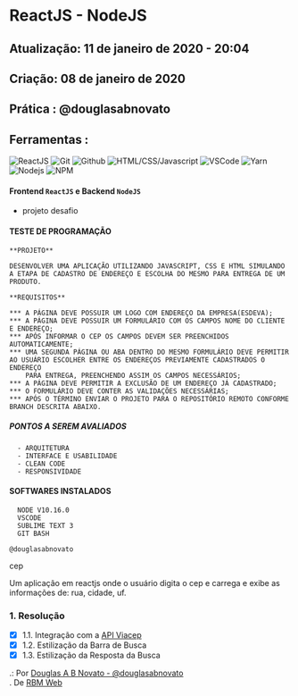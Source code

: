 # ReactJS - NodeJS

## Atualização: 11 de janeiro de 2020 - 20:04
## Criação: 08 de janeiro de 2020
## Prática : @douglasabnovato

## Ferramentas : 

![ReactJS](/images/logo-reactjs.jpg)
![Git](/images/logo-git.png)
![Github](/images/logo-github.png)
![HTML/CSS/Javascript](/images/logo-html-css-js.jpeg)
![VSCode](/images/logo-VSCode.png)
![Yarn](/images/logo-yarn.png)
![Nodejs](/images/logo-nodejs.png)
![NPM](/images/logo-npm.png)

#### Frontend `ReactJS` e Backend `NodeJS`
- projeto desafio

#### TESTE DE PROGRAMAÇÃO 

    **PROJETO**
    
    DESENVOLVER UMA APLICAÇÃO UTILIZANDO JAVASCRIPT, CSS E HTML SIMULANDO A ETAPA DE CADASTRO DE ENDEREÇO E ESCOLHA DO MESMO PARA ENTREGA DE UM PRODUTO.
 
    **REQUISITOS**

    *** A PÁGINA DEVE POSSUIR UM LOGO COM ENDEREÇO DA EMPRESA(ESDEVA);
    *** A PÁGINA DEVE POSSUIR UM FORMULÁRIO COM OS CAMPOS NOME DO CLIENTE E ENDEREÇO;
    *** APÓS INFORMAR O CEP OS CAMPOS DEVEM SER PREENCHIDOS AUTOMATICAMENTE;
    *** UMA SEGUNDA PÁGINA OU ABA DENTRO DO MESMO FORMULÁRIO DEVE PERMITIR AO USUÁRIO ESCOLHER ENTRE OS ENDEREÇOS PREVIAMENTE CADASTRADOS O ENDEREÇO 
        PARA ENTREGA, PREENCHENDO ASSIM OS CAMPOS NECESSÁRIOS;  
    *** A PÁGINA DEVE PERMITIR A EXCLUSÃO DE UM ENDEREÇO JÁ CADASTRADO;
    *** O FORMULÁRIO DEVE CONTER AS VALIDAÇÕES NECESSÁRIAS;
    *** APÓS O TÉRMINO ENVIAR O PROJETO PARA O REPOSITÓRIO REMOTO CONFORME BRANCH DESCRITA ABAIXO.

#####  PONTOS A SEREM AVALIADOS ########
	 
	  - ARQUITETURA 
	  - INTERFACE E USABILIDADE
	  - CLEAN CODE
	  - RESPONSIVIDADE
	  
	  
####  SOFTWARES INSTALADOS ########
	  
	  NODE V10.16.0
	  VSCODE
	  SUBLIME TEXT 3
	  GIT BASH

`@douglasabnovato`



cep 

Um aplicação em reactjs onde o usuário digita o cep e carrega e exibe as informações de: rua, cidade, uf.

### 1. Resolução 

- [x] 1.1. Integração com a [API Viacep](https://viacep.com.br)
- [x] 1.2. Estilização da Barra de Busca
- [x] 1.3. Estilização da Resposta da Busca

.: Por [Douglas A B Novato - @douglasabnovato](https://linktr.ee/douglasabnovato)<br/>
. De [RBM Web](https://site.rbmweb.com.br/)

